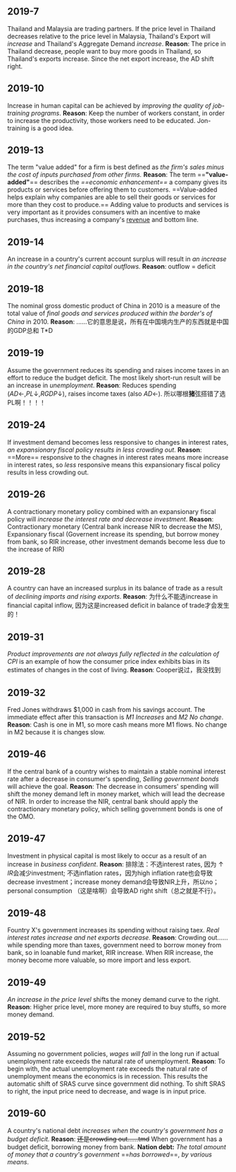 2019-7
---
Thailand and Malaysia are trading partners. If the price level in Thailand decreases relative to the price level in Malaysia, Thailand's Export will *increase* and Thailand's Aggregate Demand *increase*.
**Reason**: The price in Thailand decrease, people want to buy more goods in Thailand, so Thailand's exports increase. Since the net export increase, the AD shift right.

2019-10
---
Increase in human capital can be achieved by *improving the quality of job-training programs*.
**Reason**: Keep the number of workers constant, in order to increase the productivity, those workers need to be educated. Jon-training is a good idea.

2019-13
---
The term "value added" for a firm is best defined as *the firm's sales minus the cost of inputs purchased from other firms.*
**Reason**: The term ==**"value-added"**== describes the *==economic enhancement==* a company gives its products or services before offering them to customers. ==Value-added helps explain why companies are able to sell their goods or services for more than they cost to produce.== Adding value to products and services is very important as it provides consumers with an incentive to make purchases, thus increasing a company's [revenue](https://www.investopedia.com/terms/r/revenue.asp) and bottom line.

2019-14
---
An increase in a country's current account surplus will result in *an increase in the country's net financial capital outflows.*
**Reason**: outflow = deficit

2019-18
---
The nominal gross domestic product of China in 2010 is a measure of the total value of *final goods and services produced within the border's of China* in 2010.
**Reason**: ......它的意思是说，所有在中国境内生产的东西就是中国的GDP总和 T*D

2019-19
---
Assume the government reduces its spending and raises income taxes in an effort to reduce the budget deficit. The most likely short-run result will  be an increase in *unemployment*.
**Reason**: Reduces spending ($AD\leftarrow,PL\downarrow,RGDP\downarrow$), raises income taxes (also $AD\leftarrow$). 所以哪根**猪**弦搭错了选PL啊！！！！

2019-24
---
If investment demand becomes less responsive to changes in interest rates, *an expansionary fiscal policy results in less crowding out*.
**Reason**: ==More== responsive to the chagnes in interest rates means more increase in interest rates, so *less*  responsive means this expansionary fiscal policy results in less crowding out.

2019-26
---
A contractionary monetary policy combined with an expansionary fiscal policy will *increase the interest rate and decrease investment*.
**Reason**: Contractionary monetary (Central bank increase NIR to decrease the MS), Expansionary fiscal (Governent increase its spending, but borrow money from bank, so RIR increase, other investment demands become less due to the increase of RIR)

2019-28
---
A country can have an increased surplus in its balance of trade as a result of *declining imports and rising exports*.
**Reason**: 为什么不能选increase in financial capital inflow, 因为这是increased deficit in balance of trade才会发生的！

2019-31
---
*Product improvements are not always fully reflected in the calculation of CPI* is an example of how the consumer price index exhibits bias in its estimates of changes in the cost of living.
**Reason**: Cooper说过，我没找到

2019-32
---
Fred Jones withdraws $1,000 in cash from his savings account. The immediate effect after this transaction is *M1 Increases* and *M2 No change*.
**Reason**: Cash is one in M1, so more cash means more M1 flows. No change in M2 because it is changes slow.

2019-46
---
If the central bank of a country wishes to maintain a stable nominal interest rate after a decrease in consumer's spending, *Selling government bonds* will achieve the goal.
**Reason**: The decrease in consumers' spending will shift the money demand left in money market, which will lead the decrease of NIR. In order to increase the NIR, central bank should apply the contractionary monetary policy, which selling government bonds is one of the OMO.

2019-47
---
Investment in physical capital is most likely to occur as a result of an increase in *business confident*.
**Reason**: 排除法：不选interest rates, 因为$\uparrow IR$会减少investment; 不选inflation rates，因为high inflation rate也会导致decrease investment；increase money demand会导致NIR上升，所以no；personal consumption （这是啥啊）会导致AD right shift（总之就是不行）。

2019-48
---
Fountry X's government increases its spending without raising taex. *Real interest rates increase and net exports decrease.*
**Reason**: Crowding out......  while spending more than taxes, government need to borrow money from bank, so in loanable fund market, RIR increase. When RIR increase, the money become more valuable, so more import and less export. 

2019-49
---
*An increase in the price level* shifts the money demand curve to the right.
**Reason**: Higher price level, more money are required to buy stuffs, so more money demand.

2019-52
---
Assuming no government policies, *wages will fall* in the long run if actual unemployment rate exceeds the natural rate of unemployment.
**Reason**: To begin with, the actual unemployment rate exceeds the natural rate of unemployment means the economics is in recession. This results the automatic shift of SRAS curve since government did nothing. To shift SRAS to right, the input price need to decrease, and wage is in input price.

2019-60
---
A country's national debt *increases when the country's government has a budget deficit.*
**Reason**: ~~还是crowding out......tmd~~ When government has a budget deficit, borrowing money from bank. **Nation debt:** _The_ _total_ _amount_ _of_ _money_ _that_ _a_ _country's_ _government_ ==_has_ _borrowed_==, _by_ _various_ _means_.